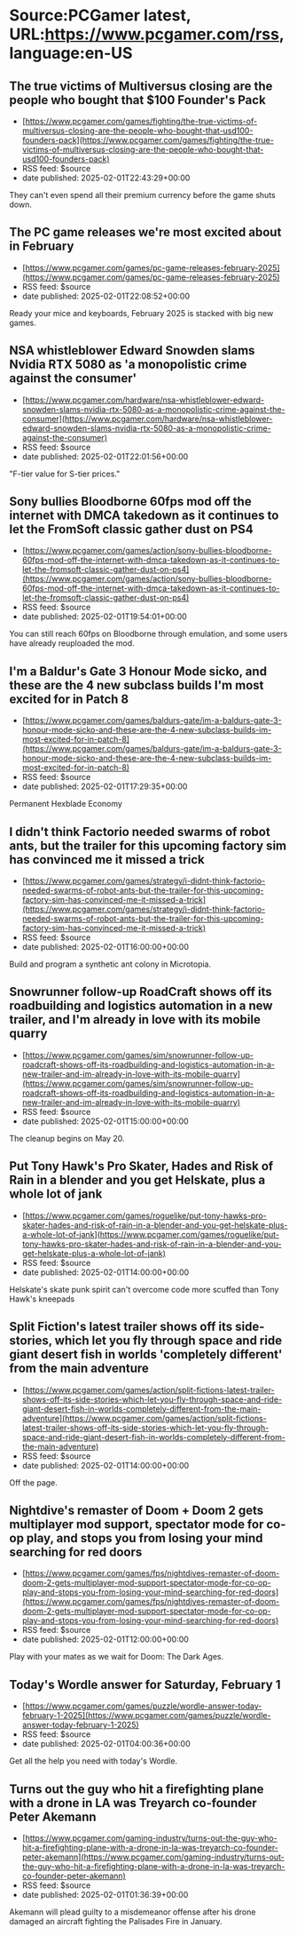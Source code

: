 # Source:PCGamer latest, URL:https://www.pcgamer.com/rss, language:en-US

## The true victims of Multiversus closing are the people who bought that $100 Founder's Pack
 - [https://www.pcgamer.com/games/fighting/the-true-victims-of-multiversus-closing-are-the-people-who-bought-that-usd100-founders-pack](https://www.pcgamer.com/games/fighting/the-true-victims-of-multiversus-closing-are-the-people-who-bought-that-usd100-founders-pack)
 - RSS feed: $source
 - date published: 2025-02-01T22:43:29+00:00

They can't even spend all their premium currency before the game shuts down.

## The PC game releases we're most excited about in February
 - [https://www.pcgamer.com/games/pc-game-releases-february-2025](https://www.pcgamer.com/games/pc-game-releases-february-2025)
 - RSS feed: $source
 - date published: 2025-02-01T22:08:52+00:00

Ready your mice and keyboards, February 2025 is stacked with big new games.

## NSA whistleblower Edward Snowden slams Nvidia RTX 5080 as 'a monopolistic crime against the consumer'
 - [https://www.pcgamer.com/hardware/nsa-whistleblower-edward-snowden-slams-nvidia-rtx-5080-as-a-monopolistic-crime-against-the-consumer](https://www.pcgamer.com/hardware/nsa-whistleblower-edward-snowden-slams-nvidia-rtx-5080-as-a-monopolistic-crime-against-the-consumer)
 - RSS feed: $source
 - date published: 2025-02-01T22:01:56+00:00

"F-tier value for S-tier prices."

## Sony bullies Bloodborne 60fps mod off the internet with DMCA takedown as it continues to let the FromSoft classic gather dust on PS4
 - [https://www.pcgamer.com/games/action/sony-bullies-bloodborne-60fps-mod-off-the-internet-with-dmca-takedown-as-it-continues-to-let-the-fromsoft-classic-gather-dust-on-ps4](https://www.pcgamer.com/games/action/sony-bullies-bloodborne-60fps-mod-off-the-internet-with-dmca-takedown-as-it-continues-to-let-the-fromsoft-classic-gather-dust-on-ps4)
 - RSS feed: $source
 - date published: 2025-02-01T19:54:01+00:00

You can still reach 60fps on Bloodborne through emulation, and some users have already reuploaded the mod.

## I'm a Baldur's Gate 3 Honour Mode sicko, and these are the 4 new subclass builds I'm most excited for in Patch 8
 - [https://www.pcgamer.com/games/baldurs-gate/im-a-baldurs-gate-3-honour-mode-sicko-and-these-are-the-4-new-subclass-builds-im-most-excited-for-in-patch-8](https://www.pcgamer.com/games/baldurs-gate/im-a-baldurs-gate-3-honour-mode-sicko-and-these-are-the-4-new-subclass-builds-im-most-excited-for-in-patch-8)
 - RSS feed: $source
 - date published: 2025-02-01T17:29:35+00:00

Permanent Hexblade Economy

## I didn't think Factorio needed swarms of robot ants, but the trailer for this upcoming factory sim has convinced me it missed a trick
 - [https://www.pcgamer.com/games/strategy/i-didnt-think-factorio-needed-swarms-of-robot-ants-but-the-trailer-for-this-upcoming-factory-sim-has-convinced-me-it-missed-a-trick](https://www.pcgamer.com/games/strategy/i-didnt-think-factorio-needed-swarms-of-robot-ants-but-the-trailer-for-this-upcoming-factory-sim-has-convinced-me-it-missed-a-trick)
 - RSS feed: $source
 - date published: 2025-02-01T16:00:00+00:00

Build and program a synthetic ant colony in Microtopia.

## Snowrunner follow-up RoadCraft shows off its roadbuilding and logistics automation in a new trailer, and I'm already in love with its mobile quarry
 - [https://www.pcgamer.com/games/sim/snowrunner-follow-up-roadcraft-shows-off-its-roadbuilding-and-logistics-automation-in-a-new-trailer-and-im-already-in-love-with-its-mobile-quarry](https://www.pcgamer.com/games/sim/snowrunner-follow-up-roadcraft-shows-off-its-roadbuilding-and-logistics-automation-in-a-new-trailer-and-im-already-in-love-with-its-mobile-quarry)
 - RSS feed: $source
 - date published: 2025-02-01T15:00:00+00:00

The cleanup begins on May 20.

## Put Tony Hawk's Pro Skater, Hades and Risk of Rain in a blender and you get Helskate, plus a whole lot of jank
 - [https://www.pcgamer.com/games/roguelike/put-tony-hawks-pro-skater-hades-and-risk-of-rain-in-a-blender-and-you-get-helskate-plus-a-whole-lot-of-jank](https://www.pcgamer.com/games/roguelike/put-tony-hawks-pro-skater-hades-and-risk-of-rain-in-a-blender-and-you-get-helskate-plus-a-whole-lot-of-jank)
 - RSS feed: $source
 - date published: 2025-02-01T14:00:00+00:00

Helskate's skate punk spirit can't overcome code more scuffed than Tony Hawk's kneepads

## Split Fiction's latest trailer shows off its side-stories, which let you fly through space and ride giant desert fish in worlds 'completely different' from the main adventure
 - [https://www.pcgamer.com/games/action/split-fictions-latest-trailer-shows-off-its-side-stories-which-let-you-fly-through-space-and-ride-giant-desert-fish-in-worlds-completely-different-from-the-main-adventure](https://www.pcgamer.com/games/action/split-fictions-latest-trailer-shows-off-its-side-stories-which-let-you-fly-through-space-and-ride-giant-desert-fish-in-worlds-completely-different-from-the-main-adventure)
 - RSS feed: $source
 - date published: 2025-02-01T14:00:00+00:00

Off the page.

## Nightdive's remaster of Doom + Doom 2 gets multiplayer mod support, spectator mode for co-op play, and stops you from losing your mind searching for red doors
 - [https://www.pcgamer.com/games/fps/nightdives-remaster-of-doom-doom-2-gets-multiplayer-mod-support-spectator-mode-for-co-op-play-and-stops-you-from-losing-your-mind-searching-for-red-doors](https://www.pcgamer.com/games/fps/nightdives-remaster-of-doom-doom-2-gets-multiplayer-mod-support-spectator-mode-for-co-op-play-and-stops-you-from-losing-your-mind-searching-for-red-doors)
 - RSS feed: $source
 - date published: 2025-02-01T12:00:00+00:00

Play with your mates as we wait for Doom: The Dark Ages.

## Today's Wordle answer for Saturday, February 1
 - [https://www.pcgamer.com/games/puzzle/wordle-answer-today-february-1-2025](https://www.pcgamer.com/games/puzzle/wordle-answer-today-february-1-2025)
 - RSS feed: $source
 - date published: 2025-02-01T04:00:36+00:00

Get all the help you need with today's Wordle.

## Turns out the guy who hit a firefighting plane with a drone in LA was Treyarch co-founder Peter Akemann
 - [https://www.pcgamer.com/gaming-industry/turns-out-the-guy-who-hit-a-firefighting-plane-with-a-drone-in-la-was-treyarch-co-founder-peter-akemann](https://www.pcgamer.com/gaming-industry/turns-out-the-guy-who-hit-a-firefighting-plane-with-a-drone-in-la-was-treyarch-co-founder-peter-akemann)
 - RSS feed: $source
 - date published: 2025-02-01T01:36:39+00:00

Akemann will plead guilty to a misdemeanor offense after his drone damaged an aircraft fighting the Palisades Fire in January.

